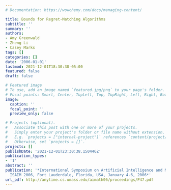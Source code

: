 ```yaml
---
# Documentation: https://wowchemy.com/docs/managing-content/

title: Bounds for Regret-Matching Algorithms
subtitle: ''
summary: ''
authors:
- Amy Greenwald
- Zheng Li
- Casey Marks
tags: []
categories: []
date: '2006-01-01'
lastmod: 2021-12-01T18:30:38-05:00
featured: false
draft: false

# Featured image
# To use, add an image named `featured.jpg/png` to your page's folder.
# Focal points: Smart, Center, TopLeft, Top, TopRight, Left, Right, BottomLeft, Bottom, BottomRight.
image:
  caption: ''
  focal_point: ''
  preview_only: false

# Projects (optional).
#   Associate this post with one or more of your projects.
#   Simply enter your project's folder or file name without extension.
#   E.g. `projects = ["internal-project"]` references `content/project/deep-learning/index.md`.
#   Otherwise, set `projects = []`.
projects: []
publishDate: '2021-12-01T23:30:38.150446Z'
publication_types:
- '1'
abstract: ''
publication: '*International Symposium on Artificial Intelligence and Mathematics,
  ISAIM 2006, Fort Lauderdale, Florida, USA, January 4-6, 2006*'
url_pdf: http://anytime.cs.umass.edu/aimath06/proceedings/P47.pdf
---
```


